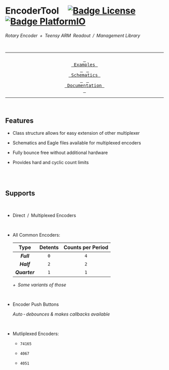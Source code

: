 
# EncoderTool [![Badge License]][License] [![Badge PlatformIO]][PlatformIO]

*Rotary Encoder + Teensy ARM Readout / Management Library*

<br>

<div align = center>

---

[<kbd> <br> Examples <br> </kbd>][Examples] 
[<kbd> <br> Schematics <br> </kbd>][Schematics] 
[<kbd> <br> Documentation <br> </kbd>][Documentation]

---

</div>

<br>

## Features

- Class structure allows for easy extension of other multiplexer

- Schematics and Eagle files available for multiplexed encoders

- Fully bounce free without additional hardware

- Provides hard and cyclic count limits

<br>
<br>

## Supports

<br>

- Direct / Multiplexed Encoders

<br>

- All Common Encoders:

    | Type | Detents | Counts per Period
    |:----:|:-------:|:----------------:
    | ***Full***    | ` 0 ` | ` 4 `
    | ***Half***    | ` 2 ` | ` 2 `
    | ***Quarter*** | ` 1 ` | ` 1 `
    
    *+ Some variants of those*
    
<br>

- Encoder Push Buttons

    *Auto - debounces & makes callbacks available*
    
<br>
    
- Mutliplexed Encoders:

    - `74165`
    
    - `4067`
    
    - `4051`
    
    
<!----------------------------------------------------------------------------->

[Badge PlatformIO]: https://img.shields.io/badge/PlatformIO-luni64/TeensyEncoderTool-ff7e00.svg?style=for-the-badge
[Badge License]: https://img.shields.io/badge/License-MIT-yellow.svg?style=for-the-badge

[PlatformIO]: https://registry.platformio.org/libraries/luni64/TeensyEncoderTool/

[Documentation]: https://github.com/luni64/EncoderTool/wiki
[Schematics]: extras/Boards
[Examples]: examples
[License]: LICENSE


